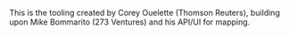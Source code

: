 This is the tooling created by Corey Ouelette (Thomson Reuters), building upon Mike Bommarito (273 Ventures) and his API/UI for mapping. 
